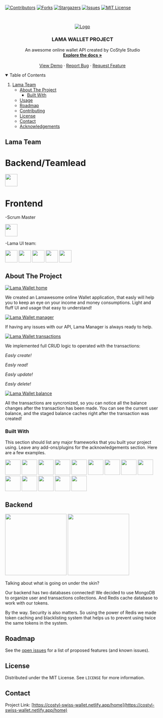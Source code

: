 [![Contributors][contributors-shield]][contributors-url]
[![Forks][forks-shield]][forks-url]
[![Stargazers][stars-shield]][stars-url]
[![Issues][issues-shield]][issues-url]
[![MIT License][license-shield]][license-url]

<!-- PROJECT LOGO -->
<br />
<p align="center">
  <a href="https://github.com/othneildrew/Best-README-Template">
    <img src="./assets/lama.jpg" alt="Logo">
  </a>

  <h3 align="center">LAMA WALLET PROJECT</h3>

  <p align="center">
    An awesome online wallet API created by CoStyle Studio
    <br />
    <a href="https://github.com/RomanKonopelko/CoStyle_Backend"><strong>Explore the docs »</strong></a>
    <br />
    <br />
    <a href="https://github.com/RomanKonopelko/CoStyle_Backend">View Demo</a>
    ·
    <a href="https://github.com/RomanKonopelko/CoStyle_Backend/issues">Report Bug</a>
    ·
    <a href="https://github.com/RomanKonopelko/CoStyle_Backend/issues">Request Feature</a>
  </p>
</p>

<!-- TABLE OF CONTENTS -->
<details open="open">
  <summary>Table of Contents</summary>
  <ol>
   <li>
      <a href="#team">Lama Team</a>
      <ul>
    <li>
      <a href="#about-the-project">About The Project</a>
      <ul>
        <li><a href="#built-with">Built With</a></li>
      </ul>
    </li>
    <li><a href="#usage">Usage</a></li>
    <li><a href="#roadmap">Roadmap</a></li>
    <li><a href="#contributing">Contributing</a></li>
    <li><a href="#license">License</a></li>
    <li><a href="#contact">Contact</a></li>
    <li><a href="#acknowledgements">Acknowledgements</a></li>
  </ol>
</details>

<!-- ABOUT THE PROJECT -->

## Lama Team

# Backend/Teamlead

<a href="https://github.com/" title="Roman"><img height="40" src="assets/Roman.png" /></a>

# Frontend

-Scrum Master

<a href="https://github.com/" title="GitHub"><img height="40" src="assets/Katya.png" /></a>

-Lama UI team:

<a href="https://github.com/" title="GitHub"><img height="40" src="assets/Jenya.png" /></a>
<a href="https://github.com/" title="GitHub"><img height="40" src="assets/Huracan.png" /></a>
<a href="https://github.com/" title="GitHub"><img height="40" src="assets/Sveta.png" /></a>
<a href="https://github.com/" title="GitHub"><img height="40" src="assets/Ravshan.png" /></a>
<a href="https://github.com/" title="GitHub"><img height="40" src="assets/Andrey.png" /></a>

## About The Project

[![Lama Wallet home][home-screen]](https://costyl-swiss-wallet.netlify.app/home)

We created an Lamawesome online Wallet application, that easly will help you to keep an eye on your income and money consumptions. Light and fluff UI and usage that easy to understand!

[![Lama Wallet manager][lama-screen]](https://costyl-swiss-wallet.netlify.app/home)

If having any issues with our API, Lama Manager is always ready to help.

[![Lama Wallet transactions][transactions-screen]](https://costyl-swiss-wallet.netlify.app/home)

We implemented full CRUD logic to operated with the transactions:

*Easly create!*

*Easly read!*
  
*Easly update!*
  
*Easly delete!*

[![Lama Wallet balance][balance-screen]](https://costyl-swiss-wallet.netlify.app/home)

All the transactions are syncronized, so you can notice all the balance changes after the transaction has been made. You can see the current user balance, and the staged balance caches right after the transaction was created!

### Built With

This section should list any major frameworks that you built your project using. Leave any add-ons/plugins for the acknowledgements section. Here are a few examples.

<a href="https://github.com/" title="GitHub"><img height="50" src="assets/icons/css.png" /></a>
<a href="https://github.com/" title="GitHub"><img height="50" src="assets/icons/express.png" /></a>
<a href="https://github.com/" title="GitHub"><img height="50" src="assets/icons/joi.png" /></a>
<a href="https://github.com/" title="GitHub"><img height="50" src="assets/icons/js.png" /></a>
<a href="https://github.com/" title="GitHub"><img height="50" src="assets/icons/mailigen.png" /></a>
<a href="https://github.com/" title="GitHub"><img height="50" src="assets/icons/mongodb.png" /></a>
<a href="https://github.com/" title="GitHub"><img height="50" src="assets/icons/mongoose.png" /></a>
<a href="https://github.com/" title="GitHub"><img height="50" src="assets/icons/node.png" /></a>
<a href="https://github.com/" title="GitHub"><img height="50" src="assets/icons/nodemailer.png" /></a>
<a href="https://github.com/" title="GitHub"><img height="50" src="assets/icons/passport.png" /></a>
<a href="https://github.com/" title="GitHub"><img height="50" src="assets/icons/react.png" /></a>
<a href="https://github.com/" title="GitHub"><img height="50" src="assets/icons/redis.png" /></a>
<a href="https://github.com/" title="GitHub"><img height="50" src="assets/icons/redux.png" /></a>
<a href="https://github.com/" title="GitHub"><img height="50" src="assets/icons/sass.png" /></a>

## Backend

<a href="https://github.com/" title="GitHub"><img height="200" src="assets/icons/redis.png" /></a>
<a href="https://github.com/" title="GitHub"><img height="200" src="assets/icons/mongodb.png" /></a>

Talking about what is going on under the skin?

Our backend has two databases connected! We decided to use MongoDB to organize user and transactions collections. And Redis cache database to work with our tokens.

By the way. Security is also matters. So using the power of Redis we made token caching and blacklisting system that helps us to prevent using twice the same tokens in the system.

## Roadmap

See the [open issues](https://github.com/RomanKonopelko/CoStyle_Backend/issues) for a list of proposed features (and known issues).

## License

Distributed under the MIT License. See `LICENSE` for more information.

<!-- CONTACT -->

## Contact

Project Link: [https://costyl-swiss-wallet.netlify.app/home](https://costyl-swiss-wallet.netlify.app/home)

<!-- ACKNOWLEDGEMENTS -->

<!-- MARKDOWN LINKS & IMAGES -->

[home-screen]: assets/screenshots/home.png
[balance-screen]: assets/screenshots/balance.png
[lama-screen]: assets/screenshots/lama.png
[transactions-screen]: assets/screenshots/transactions.png
[contributors-shield]: https://img.shields.io/github/contributors/RomanKonopelko/CoStyle_Backend.svg?style=for-the-badge
[contributors-url]: https://github.com/RomanKonopelko/CoStyle_Backend/graphs/contributors
[forks-shield]: https://img.shields.io/github/forks/RomanKonopelko/CoStyle_Backend.svg?style=for-the-badge
[forks-url]: https://github.com/RomanKonopelko/CoStyle_Backend/network/members
[stars-shield]: https://img.shields.io/github/stars/RomanKonopelko/CoStyle_Backend.svg?style=for-the-badge
[stars-url]: https://github.com/RomanKonopelko/CoStyle_Backend/stargazers
[issues-shield]: https://img.shields.io/github/issues/RomanKonopelko/CoStyle_Backend.svg?style=for-the-badge
[issues-url]: https://github.com/RomanKonopelko/CoStyle_Backend/issues
[license-shield]: https://img.shields.io/github/license/RomanKonopelko/CoStyle_Backend.svg?style=for-the-badge
[license-url]: https://github.com/RomanKonopelko/CoStyle_Backend/LICENSE.txt
